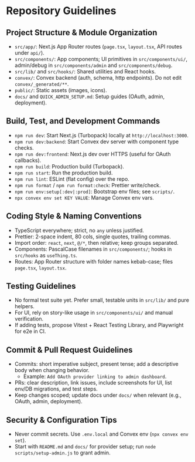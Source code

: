 # Repository Guidelines

## Project Structure & Module Organization
- `src/app/`: Next.js App Router routes (`page.tsx`, `layout.tsx`, API routes under `api/`).
- `src/components/`: App components; UI primitives in `src/components/ui/`, admin/debug in `src/components/admin` and `src/components/debug`.
- `src/lib/` and `src/hooks/`: Shared utilities and React hooks.
- `convex/`: Convex backend (auth, schema, http endpoints). Do not edit `convex/_generated/**`.
- `public/`: Static assets (images, icons). 
- `docs/` and `QUICK_ADMIN_SETUP.md`: Setup guides (OAuth, admin, deployment).

## Build, Test, and Development Commands
- `npm run dev`: Start Next.js (Turbopack) locally at `http://localhost:3000`.
- `npm run dev:backend`: Start Convex dev server with component type checks.
- `npm run dev:frontend`: Next.js dev over HTTPS (useful for OAuth callbacks).
- `npm run build`: Production build (Turbopack).
- `npm run start`: Run the production build.
- `npm run lint`: ESLint (flat config) over the repo.
- `npm run format` / `npm run format:check`: Prettier write/check.
- `npm run env:setup[:dev|:prod]`: Bootstrap env files; see `scripts/`.
- `npx convex env set KEY VALUE`: Manage Convex env vars.

## Coding Style & Naming Conventions
- TypeScript everywhere; strict, no `any` unless justified.
- Prettier: 2-space indent, 80 cols, single quotes, trailing commas.
- Import order: `react`, `next`, `@/*`, then relative; keep groups separated.
- Components: PascalCase filenames in `src/components/`; hooks in `src/hooks` as `useThing.ts`.
- Routes: App Router structure with folder names kebab-case; files `page.tsx`, `layout.tsx`.

## Testing Guidelines
- No formal test suite yet. Prefer small, testable units in `src/lib/` and pure helpers.
- For UI, rely on story-like usage in `src/components/ui/` and manual verification.
- If adding tests, propose Vitest + React Testing Library, and Playwright for e2e in CI.

## Commit & Pull Request Guidelines
- Commits: short imperative subject, present tense; add a descriptive body when changing behavior.
  - Example: `Add OAuth provider linking to admin dashboard`.
- PRs: clear description, link issues, include screenshots for UI, list env/DB migrations, and test steps.
- Keep changes scoped; update docs under `docs/` when relevant (e.g., OAuth, admin, deployment).

## Security & Configuration Tips
- Never commit secrets. Use `.env.local` and Convex env (`npx convex env set`).
- Start with `README.md` and `docs/` for provider setup; run `node scripts/setup-admin.js` to grant admin.
